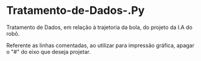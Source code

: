 # Tratamento-de-Dados-.Py
Tratamento de Dados, em relação à trajetoria da bola, do projeto da I.A do robô.

Referente as linhas comentadas, ao utilizar para impressão gráfica, apagar o "#" do eixo que deseja projetar.
